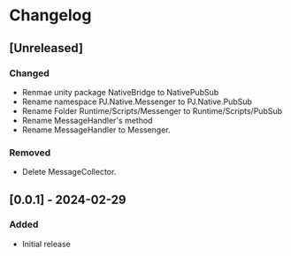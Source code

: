 # Changelog

## [Unreleased]
### Changed
- Renmae unity package NativeBridge to NativePubSub
- Rename namespace PJ.Native.Messenger to PJ.Native.PubSub
- Rename Folder Runtime/Scripts/Messenger to Runtime/Scripts/PubSub
- Rename MessageHandler's method
- Rename MessageHandler to Messenger.
### Removed
- Delete MessageCollector.

## [0.0.1] - 2024-02-29

### Added
- Initial release